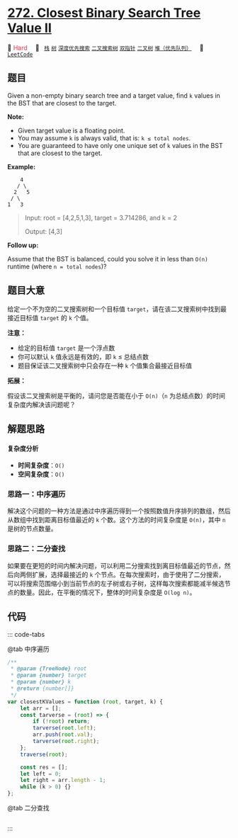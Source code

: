 # [272. Closest Binary Search Tree Value II](https://leetcode.com/problems/closest-binary-search-tree-value-ii/)

🔴 <font color=#ff334b>Hard</font>&emsp; 🔖&ensp; [`栈`](/leetcode/outline/tag/stack.md) [`树`](/leetcode/outline/tag/tree.md) [`深度优先搜索`](/leetcode/outline/tag/depth-first-search.md) [`二叉搜索树`](/leetcode/outline/tag/binary-search-tree.md) [`双指针`](/leetcode/outline/tag/two-pointers.md) [`二叉树`](/leetcode/outline/tag/binary-tree.md) [`堆（优先队列）`](/leetcode/outline/tag/heap-priority-queue.md)&emsp; 🔗&ensp;[`LeetCode`](https://leetcode.com/problems/closest-binary-search-tree-value-ii/)

## 题目

Given a non-empty binary search tree and a target value, find `k` values in the BST that are closest to the target.

**Note:**

- Given target value is a floating point.
- You may assume `k` is always valid, that is: `k ≤ total nodes`.
- You are guaranteed to have only one unique set of `k` values in the BST that are closest to the target.

**Example:**

        4
       / \
      2   5
     / \
    1   3

> Input: root = [4,2,5,1,3], target = 3.714286, and k = 2
>
> Output: [4,3]

**Follow up:**

Assume that the BST is balanced, could you solve it in less than `O(n)` runtime (where `n = total nodes`)?

## 题目大意

给定一个不为空的二叉搜索树和一个目标值 `target`，请在该二叉搜索树中找到最接近目标值 `target` 的 `k` 个值。

**注意：**

- 给定的目标值 `target` 是一个浮点数
- 你可以默认 `k` 值永远是有效的，即 `k` ≤ 总结点数
- 题目保证该二叉搜索树中只会存在一种 `k` 个值集合最接近目标值

**拓展：**

假设该二叉搜索树是平衡的，请问您是否能在小于 `O(n)`（`n` 为总结点数）的时间复杂度内解决该问题呢？

## 解题思路

#### 复杂度分析

- **时间复杂度**：`O()`
- **空间复杂度**：`O()`

### 思路一：中序遍历

解决这个问题的一种方法是通过中序遍历得到一个按照数值升序排列的数组，然后从数组中找到距离目标值最近的 `k` 个数。这个方法的时间复杂度是 `O(n)`，其中 `n` 是树的节点数量。

### 思路二：二分查找

如果要在更短的时间内解决问题，可以利用二分搜索找到离目标值最近的节点，然后向两侧扩展，选择最接近的 `k` 个节点。在每次搜索时，由于使用了二分搜索，可以将搜索范围缩小到当前节点的左子树或右子树，这样每次搜索都能减半候选节点的数量。因此，在平衡的情况下，整体的时间复杂度是 `O(log n)`。

## 代码

::: code-tabs

@tab 中序遍历

```javascript
/**
 * @param {TreeNode} root
 * @param {number} target
 * @param {number} k
 * @return {number[]}
 */
var closestKValues = function (root, target, k) {
	let arr = [];
	const tarverse = (root) => {
		if (!root) return;
		tarverse(root.left);
		arr.push(root.val);
		tarverse(root.right);
	};
	traverse(root);

	const res = [];
	let left = 0;
	let right = arr.length - 1;
	while (k > 0) {}
};
```

@tab 二分查找

```javascript

```

:::
